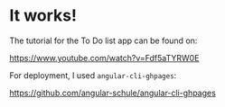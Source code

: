 # It works!

The tutorial for the To Do list app can be found on:

https://www.youtube.com/watch?v=Fdf5aTYRW0E

For deployment, I used `angular-cli-ghpages`:

https://github.com/angular-schule/angular-cli-ghpages
